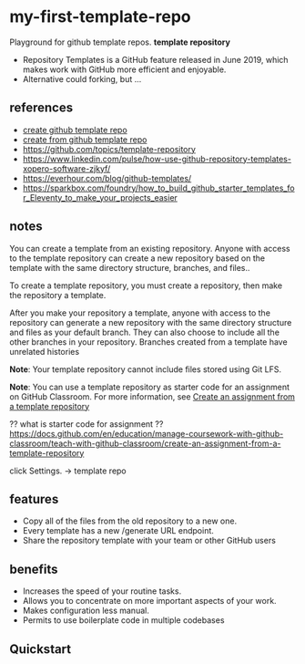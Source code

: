 # my-first-template-repo
Playground for github template repos.  __template repository__

* Repository Templates is a GitHub feature released in June 2019, which makes work with GitHub more efficient and enjoyable.
* Alternative could forking, but ...


## references
* [create github template repo](https://docs.github.com/en/repositories/creating-and-managing-repositories/creating-a-template-repository)
* [create from github template repo](https://docs.github.com/en/repositories/creating-and-managing-repositories/creating-a-repository-from-a-template)
* https://github.com/topics/template-repository
* https://www.linkedin.com/pulse/how-use-github-repository-templates-xopero-software-zjkyf/
* https://everhour.com/blog/github-templates/
* https://sparkbox.com/foundry/how_to_build_github_starter_templates_for_Eleventy_to_make_your_projects_easier

## notes
You can create a template from an existing repository. Anyone with access to the template repository can create a new repository based on the template with the same directory structure, branches, and files..

To create a template repository, you must create a repository, then make the repository a template.

After you make your repository a template, anyone with access to the repository can generate a new repository with the same directory structure and files as your default branch. They can also choose to include all the other branches in your repository. Branches created from a template have unrelated histories

__Note__: Your template repository cannot include files stored using Git LFS.

__Note__: You can use a template repository as starter code for an assignment on GitHub Classroom. For more information, see [Create an assignment from a template repository](https://docs.github.com/en/education/manage-coursework-with-github-classroom/teach-with-github-classroom/create-an-assignment-from-a-template-repository)

?? what is starter code for assignment ?? https://docs.github.com/en/education/manage-coursework-with-github-classroom/teach-with-github-classroom/create-an-assignment-from-a-template-repository

click  Settings. -> template repo

## features
* Copy all of the files from the old repository to a new one.
* Every template has a new /generate URL endpoint.
* Share the repository template with your team or other GitHub users

## benefits
* Increases the speed of your routine tasks.
* Allows you to concentrate on more important aspects of your work.
* Makes configuration less manual.
* Permits to use boilerplate code in multiple codebases

## Quickstart

